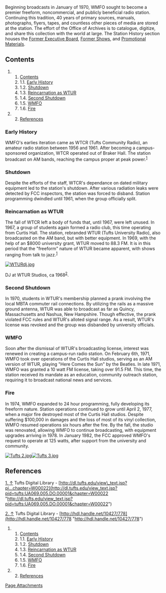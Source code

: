 Beginning broadcasts in January of 1970, WMFO sought to become a premier freeform, noncommercial, and publicly beneficial radio station. Continuing this tradition, 40 years of primary sources, manuals, photographs, flyers, tapes, and countless other pieces of media are stored at the station. The effort of the Office of Archives is to catalogue, digitize, and share this collection with the world at large. The Station History section houses the [Former Executive Board](https://wiki.wmfo.org/History/Station_History/Former_Executive_Board "History/Station History/Former Executive Board"), [Former Shows](https://wiki.wmfo.org/History/Station_History/Former_Shows "History/Station History/Former Shows"), and [Promotional Materials](https://wiki.wmfo.org/History/Station_History/Promotional_Materials "History/Station History/Promotional Materials").

Contents
--------

1.  1. [Contents](https://wiki.wmfo.org/About_WMFO/Station_History#Contents)
    1.  1.1. [Early History](https://wiki.wmfo.org/About_WMFO/Station_History#Early_History)
    2.  1.2. [Shutdown](https://wiki.wmfo.org/About_WMFO/Station_History#Shutdown)
    3.  1.3. [Reincarnation as WTUR](https://wiki.wmfo.org/About_WMFO/Station_History#Reincarnation_as_WTUR)
    4.  1.4. [Second Shutdown](https://wiki.wmfo.org/About_WMFO/Station_History#Second_Shutdown)
    5.  1.5. [WMFO](https://wiki.wmfo.org/About_WMFO/Station_History#WMFO)
    6.  1.6. [Fire](https://wiki.wmfo.org/About_WMFO/Station_History#Fire)

2.  2. [References](https://wiki.wmfo.org/About_WMFO/Station_History#References)

### Early History

WMFO's earlies iteration came as WTCR (Tufts Community Radio), an amateur radio station between 1956 and 1961. After becoming a campus-sponsored organization, WTCR operated out of Braker Hall. The station broadcast on AM bands, reaching the campus proper at peak power.<sup>[1](#endnote_1)</sup>

### Shutdown

Despite the efforts of the staff, WTCR's dependance on dated military equipment led to the station's shutdown. After various radiation leaks were detected by FCC inspectors, the station was forced to disband. Station programming dwindled until 1961, when the group officially split.

### Reincarnation as WTUR

The fall of WTCR left a body of funds that, until 1967, were left unused. In 1967, a group of students again formed a radio club, this time operating from Curtis Hall. The station, rebranded WTUR (Tufts University Radio), also broadcasted on the AM band, but with better equipment. In 1969, with the help of an \$8000 university grant, WTUR moved to 88.3 FM. It is in this period that the "freeform" nature of WTUR became apparent, with shows ranging from talk to jazz.<sup>[1](#endnote_1)</sup>

[![WTURdj.jpg](https://wiki.wmfo.org/@api/deki/files/97/=WTURdj.jpg?size=webview)](https://wiki.wmfo.org/@api/deki/files/97/=WTURdj.jpg "WTURdj.jpg")

DJ at WTUR Studios, ca 1968<sup>[2](#endnote_2)</sup>.

### Second Shutdown

In 1970, students in WTUR's membership planned a prank involving the local MBTA commuter rail connections. By utilizing the rails as a massive ground antenna, WTUR was able to broadcast as far as Quincy, Massachusetts and Nashua, New Hampshire. Though effective, the prank violated FCC rules and WTUR's alloted signal range. As a result, WTUR's license was revoked and the group was disbanded by university officials.

### WMFO

Soon after the dismissal of WTUR's broadcasting license, interest was renewed in creating a campus-run radio station. On February 6th, 1971, WMFO took over operations of the Curtis Hall studios, serving as an AM version of WTUR, playing "Here Comes the Sun" by the Beatles. In late 1971, WMFO was granted a 10 watt FM license, taking over 91.5 FM. This time, the station received its mandate as an education, community outreach station, requiring it to broadcast national news and services.

### Fire

In 1974, WMFO expanded to 24 hour programming, fully developing its freeform nature. Station operations continued to grow until April 2, 1977, when a major fire destroyed most of the Curtis Hall studios. Despite suffering \$100,000 in damages and the loss of most of its vinyl collection, WMFO resumed operations six hours after the fire. By the fall, the studio was renovated, allowing WMFO to continue broadcasting, with equipment upgrades arriving in 1978. In January 1982, the FCC approved WMFO's request to operate at 125 watts, after support from the university and community.

[![Tufts 2.jpg](https://wiki.wmfo.org/@api/deki/files/266/=Tufts_2.jpg?size=webview)](https://wiki.wmfo.org/@api/deki/files/266/=Tufts_2.jpg "Tufts 2.jpg")[![Tufts 3.jpg](https://wiki.wmfo.org/@api/deki/files/267/=Tufts_3.jpg?size=webview)](https://wiki.wmfo.org/@api/deki/files/267/=Tufts_3.jpg "Tufts 3.jpg")

References
----------

[1. ↑](#ref_1) Tufts Digital Library - [http://dl.tufts.edu/view\_text.jsp?pi...chapter=W00022](http://dl.tufts.edu/view_text.jsp?pid=tufts:UA069.005.DO.00001&chapter=W00022 "http://dl.tufts.edu/view_text.jsp?pid=tufts:UA069.005.DO.00001&chapter=W00022")

[2. ↑](#ref_2) Tufts Digital Library - [http://hdl.handle.net/10427/778](http://hdl.handle.net/10427/778 "http://hdl.handle.net/10427/778")

1.  1. [Contents](#Contents)
    1.  1.1. [Early History](#Early_History)
    2.  1.2. [Shutdown](#Shutdown)
    3.  1.3. [Reincarnation as WTUR](#Reincarnation_as_WTUR)
    4.  1.4. [Second Shutdown](#Second_Shutdown)
    5.  1.5. [WMFO](#WMFO)
    6.  1.6. [Fire](#Fire)

2.  2. [References](#References)

[Page Attachments](https://wiki-files.wmfo.org/About_WMFO/Station_History)
